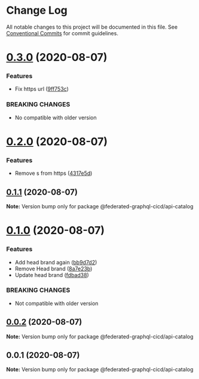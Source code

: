 # Change Log

All notable changes to this project will be documented in this file.
See [Conventional Commits](https://conventionalcommits.org) for commit guidelines.

# [0.3.0](https://github.com/rober-dev/federated-graphql-cicd/compare/@federated-graphql-cicd/api-catalog@0.2.0...@federated-graphql-cicd/api-catalog@0.3.0) (2020-08-07)


### Features

* Fix https url ([9ff753c](https://github.com/rober-dev/federated-graphql-cicd/commit/9ff753c9f697661f4eddf7bd35899b2352b15b22))


### BREAKING CHANGES

* No compatible with older version





# [0.2.0](https://github.com/rober-dev/federated-graphql-cicd/compare/@federated-graphql-cicd/api-catalog@0.1.1...@federated-graphql-cicd/api-catalog@0.2.0) (2020-08-07)


### Features

* Remove s from https ([4317e5d](https://github.com/rober-dev/federated-graphql-cicd/commit/4317e5ddd2d61b141bc33d5ae89c4d25c01646f9))





## [0.1.1](https://github.com/rober-dev/federated-graphql-cicd/compare/@federated-graphql-cicd/api-catalog@0.1.0...@federated-graphql-cicd/api-catalog@0.1.1) (2020-08-07)

**Note:** Version bump only for package @federated-graphql-cicd/api-catalog





# [0.1.0](https://github.com/rober-dev/federated-graphql-cicd/compare/@federated-graphql-cicd/api-catalog@0.0.2...@federated-graphql-cicd/api-catalog@0.1.0) (2020-08-07)


### Features

* Add head brand again ([bb9d7d2](https://github.com/rober-dev/federated-graphql-cicd/commit/bb9d7d2f37a64409e2c439ea72a4abf4cf83f06e))
* Remove Head brand ([8a7e23b](https://github.com/rober-dev/federated-graphql-cicd/commit/8a7e23b1f30109f346bb4c5e1bca6c740a230303))
* Update head brand ([fdbad38](https://github.com/rober-dev/federated-graphql-cicd/commit/fdbad38848a3bfa389d9468a3fa472871b487330))


### BREAKING CHANGES

* Not compatible with older version





## [0.0.2](https://github.com/rober-dev/federated-graphql-cicd/compare/@federated-graphql-cicd/api-catalog@0.0.1...@federated-graphql-cicd/api-catalog@0.0.2) (2020-08-07)

**Note:** Version bump only for package @federated-graphql-cicd/api-catalog





## 0.0.1 (2020-08-07)

**Note:** Version bump only for package @federated-graphql-cicd/api-catalog

